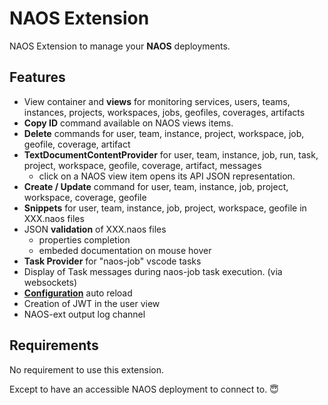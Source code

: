 # NAOS Extension

NAOS Extension to manage your **NAOS** deployments.

## Features

- View container and **views** for monitoring services, users, teams, instances, projects, workspaces, jobs, geofiles, coverages, artifacts
- **Copy ID** command available on NAOS views items.
- **Delete** commands for user, team, instance, project, workspace, job, geofile, coverage, artifact
- **TextDocumentContentProvider** for user, team, instance, job, run, task, project, workspace, geofile, coverage, artifact, messages
  - click on a NAOS view item opens its API JSON representation.
- **Create / Update** command for user, team, instance, job, project, workspace, coverage, geofile
- **Snippets** for user, team, instance, job, project, workspace, geofile in XXX.naos files
- JSON **validation** of XXX.naos files
  - properties completion
  - embeded documentation on mouse hover
- **Task Provider** for "naos-job" vscode tasks
- Display of Task messages during naos-job task execution. (via websockets)
- [**Configuration**](vscode://settings/naos.gatewayURL) auto reload
- Creation of JWT in the user view
- NAOS-ext output log channel

<!-- \!\[feature X\]\(images/feature-x.png\) -->

## Requirements

No requirement to use this extension.

Except to have an accessible NAOS deployment to connect to. 😇
